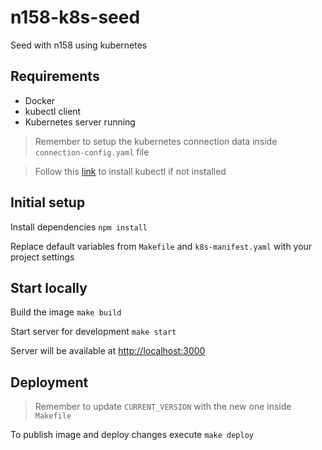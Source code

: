 # n158-k8s-seed

Seed with n158 using kubernetes

## Requirements

- Docker
- kubectl client
- Kubernetes server running

> Remember to setup the kubernetes connection data inside `connection-config.yaml` file

> Follow this [link](https://kubernetes.io/docs/tasks/tools/install-kubectl/) to install kubectl if not installed

## Initial setup

Install dependencies
`npm install`

Replace default variables from `Makefile` and `k8s-manifest.yaml` with your project settings

## Start locally

Build the image
`make build`

Start server for development
`make start`

Server will be available at [http://localhost:3000](http://localhost:3000)

## Deployment

> Remember to update `CURRENT_VERSION` with the new one inside `Makefile`

To publish image and deploy changes execute `make deploy`

